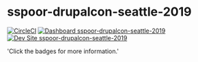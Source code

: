 # sspoor-drupalcon-seattle-2019

[![CircleCI](https://circleci.com/gh/pantheon-training-org/sspoor-drupalcon-seattle-2019.svg?style=shield)](https://circleci.com/gh/pantheon-training-org/sspoor-drupalcon-seattle-2019)
[![Dashboard sspoor-drupalcon-seattle-2019](https://img.shields.io/badge/dashboard-sspoor_drupalcon_seattle_2019-yellow.svg)](https://dashboard.pantheon.io/sites/e8f50c2e-0b1a-4495-8b58-0fcbeca86cca#dev/code)
[![Dev Site sspoor-drupalcon-seattle-2019](https://img.shields.io/badge/site-sspoor_drupalcon_seattle_2019-blue.svg)](http://dev-sspoor-drupalcon-seattle-2019.pantheonsite.io/)

'Click the badges for more information.'
